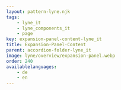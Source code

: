 ```yaml
---
layout: pattern-lyne.njk
tags: 
    - lyne_it
    - lyne_components_it
    - page
key: expansion-panel-content-lyne_it
title: Expansion-Panel-Content
parent: accordion-folder-lyne_it
image: lyne/overview/expansion-panel.webp
order: 240
availablelanguages: 
    - de
    - en
---
```

